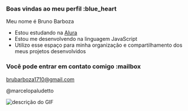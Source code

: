 ### Boas vindas ao meu perfil :blue_heart

Meu nome é Bruno Barboza

- Estou estudando na [Alura](https://www.alura.com.br)
- Estou me desenvolvendo na linguagem JavaScript
- Utilizo esse espaço para minha organização e compartilhamento dos meus projetos desenvolvidos

### Você pode entrar em contato comigo :mailbox

brubarboza1710@gmail.com

@marcelopaludetto

![descrição do GIF](https://media1.tenor.com/m/MCBkr6dWLkUAAAAd/corinthians-rodrigo-garro.gif)
